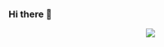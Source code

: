 ### Hi there 👋
<p align="center">
  <a href="https://profile.intra.42.fr/users/tbarth">
    <img src="https://badge42.herokuapp.com/api/stats/tbarth?darkmode=true"/>
  </a>
</p>
<!--
**Archietector0/Archietector0** is a ✨ _special_ ✨ repository because its `README.md` (this file) appears on your GitHub profile.

Here are some ideas to get you started:

- 🔭 I’m currently working on ...
- 🌱 I’m currently learning ...
- 👯 I’m looking to collaborate on ...
- 🤔 I’m looking for help with ...
- 💬 Ask me about ...
- 📫 How to reach me: ...
- 😄 Pronouns: ...
- ⚡ Fun fact: ...
-->
